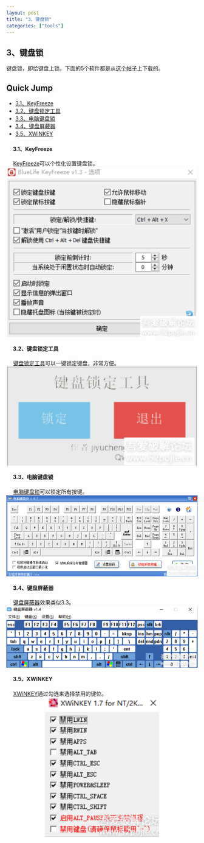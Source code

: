```yaml
---
layout: post
title: "3、键盘锁"
categories: ["tools"]
---
```


## 3、键盘锁

键盘锁，即给键盘上锁。下面的5个软件都是从[这个帖子](https://www.52pojie.cn/thread-1176577-1-1.html)上下载的。

## Quick Jump
- [3.1、KeyFreeze](http://hua-ao-yu.github.io/files/UsefulTools/KeyFreeze（键盘鼠标锁）.exe)
- [3.2、键盘锁定工具](http://hua-ao-yu.github.io/files/UsefulTools/键盘锁定工具.exe)
- [3.3、电脑键盘锁](http://hua-ao-yu.github.io/files/UsefulTools/电脑键盘锁.zip)
- [3.4、键盘屏蔽器](http://hua-ao-yu.github.io/files/UsefulTools/键盘键位屏蔽器.exe)
- [3.5、XWiNKEY](http://hua-ao-yu.github.io/files/UsefulTools/XWiNKEY.exe)

#### &emsp; 3.1、KeyFreeze <br> 

&emsp; [KeyFreeze](http://hua-ao-yu.github.io/files/UsefulTools/KeyFreeze（键盘鼠标锁）.exe)可以个性化设置键盘锁。
<img src='/images/skills/Useful Tools/3、键盘锁/3.1、KeyFreeze.jpg' width="500" style="display: block; margin: 0 auto;">

#### &emsp; 3.2、键盘锁定工具 <br> 
&emsp; [键盘锁定工具](http://hua-ao-yu.github.io/files/UsefulTools/键盘锁定工具.exe)可以一键锁定键盘，非常方便。
<img src='/images/skills/Useful Tools/3、键盘锁/3.2、键盘锁定工具.jpg' width="500" style="display: block; margin: 0 auto;">

#### &emsp; 3.3、电脑键盘锁 <br> 
&emsp; [电脑键盘锁](http://hua-ao-yu.github.io/files/UsefulTools/电脑键盘锁.zip)可以锁定所有按键。
<img src='/images/skills/Useful Tools/3、键盘锁/3.3、电脑键盘锁.jpg' width="800" style="display: block; margin: 0 auto;">

#### &emsp; 3.4、键盘屏蔽器 <br> 
&emsp; [键盘屏蔽器](http://hua-ao-yu.github.io/files/UsefulTools/键盘键位屏蔽器.exe)效果类似3.3。
<img src='/images/skills/Useful Tools/3、键盘锁/3.4、键盘屏蔽器.jpg' width="800" style="display: block; margin: 0 auto;">

#### &emsp; 3.5、XWiNKEY <br> 
&emsp; [XWiNKEY](http://hua-ao-yu.github.io/files/UsefulTools/XWiNKEY.exe)通过勾选来选择禁用的键位。
<img src='/images/skills/Useful Tools/3、键盘锁/3.5、XWiNKEY.jpg' width="300" style="display: block; margin: 0 auto;">
